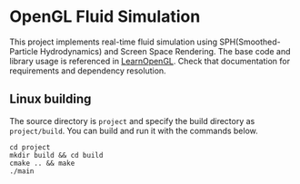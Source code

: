 # OpenGL Fluid Simulation
This project implements real-time fluid simulation using SPH(Smoothed-Particle Hydrodynamics) and Screen Space Rendering.
The base code and library usage is referenced in [LearnOpenGL](https://github.com/JoeyDeVries/LearnOpenGL). Check that documentation for requirements and dependency resolution.

## Linux building
The source directory is `project` and specify the build directory as `project/build`. You can build and run it with the commands below.
```
cd project
mkdir build && cd build
cmake .. && make
./main
```
